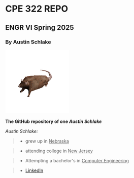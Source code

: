 # CPE 322 REPO
## ENGR VI Spring 2025
### By Austin Schlake

![](https://github.com/AnotherAnotherAustin/repotime/blob/main/rat-spinning.gif) 

**The GitHub repository of one _Austin Schlake_**

*Austin Schlake:*

> - grew up in <ins>Nebraska</ins>

> - attending college in <ins>New Jersey</ins>

> - Attempting a bachelor's in <ins>Computer Engineering</ins>

> - [LinkedIn](https://linkedin.com/in/austin-schlake)


